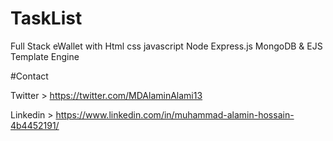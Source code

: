 # TaskList

Full Stack eWallet with Html css javascript Node Express.js MongoDB & EJS Template Engine

#Contact

Twitter > https://twitter.com/MDAlaminAlami13

Linkedin > https://www.linkedin.com/in/muhammad-alamin-hossain-4b4452191/
